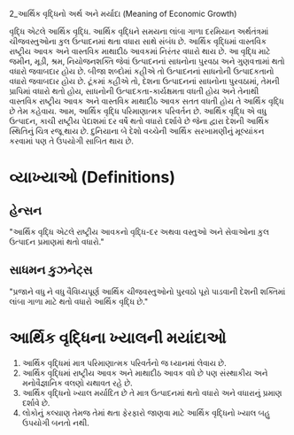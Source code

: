 2_આર્થિક વૃદ્ધિનો અર્થ અને મર્યાદા
(Meaning of Economic Growth)

વૃદ્ધિ એટલે આર્થિક વૃદ્ધિ. આર્થિક વૃદ્ધિને સમયના લાંબા ગાળા દરમિયાન અર્થતંત્રમાં ચીજવસ્તુઓના કુલ ઉત્પાદનમાં થતા વધારા સાથે સંબંધ છે. આર્થિક વૃદ્ધિમાં વાસ્તવિક રાષ્ટ્રીય આવક અને વાસ્તવિક માથાદીઠ આવકમાં નિરંતર વધારો થાય છે. આ વૃદ્ધિ માટે જમીન, મૂડી, શ્રમ, નિયોજનશક્તિ જેવાં ઉત્પાદનનાં સાધનોના પુરવઠા અને ગુણવત્તામાં થતો વધારો જવાબદાર હોય છે. બીજા શબ્દોમાં કહીએ તો ઉત્પાદનનાં સાધનોની ઉત્પાદકતાનો વધારો જવાબદાર હોય છે. ટૂંકમાં કહીએ તો, દેશના ઉત્પાદનનાં સાધનોના પુરવઠામાં, તેમની પ્રાપિમાં વધારો થતો હોય, સાધનોની ઉત્પાદકતા-કાર્યક્ષમતા વધતી હોય અને તેનાથી વાસ્તવિક રાષ્ટ્રીય આવક અને વાસ્તવિક માથાદીઠ આવક સતત વધતી હોય તે આર્થિક વૃદ્ધિ છે તેમ કહેવાય. આમ, આર્થિક વૃદ્ધિ પરિમાણાત્મક પરિવર્તન છે. આર્થિક વૃદ્ધિ એ વધુ ઉત્પાદન, કાચી રાષ્ટ્રીય પેદાશમાં દર વર્ષે થતો વધારો દર્શાવે છે જેના દ્વારા દેશની આર્થિક સ્થિતિનું ચિત્ર રજૂ થાય છે. દુનિયાના બે દેશો વચ્ચેની આર્થિક સરખામણીનું મૂલ્યાંકન કરવામાં પણ તે ઉપયોગી સાબિત થાય છે.

# વ્યાખ્યાઓ (Definitions)

## હેન્સન
"આર્થિક વૃદ્ધિ એટલે રાષ્ટ્રીય આવકનો વૃદ્ધિ-દર અથવા વસ્તુઓ અને સેવાઓના કુલ ઉત્પાદન પ્રમાણમાં થતો વધારો."

## સાધમન કુઝનેટ્સ
"પ્રજાને વધુ ને વધુ વૈવિધ્યપૂર્ણ આર્થિક ચીજવસ્તુઓનો પુરવઠો પૂરો પાડવાની દેશની શક્તિમાં લાંબા ગાળા માટે થતો વધારો આર્થિક વૃદ્ધિ છે."

# આર્થિક વૃદ્ધિના ખ્યાલની મયાંદાઓ

1.  આર્થિક વૃદ્ધિમાં માત્ર પરિમાણાત્મક પરિવર્તનો જ ધ્યાનમાં લેવાય છે.
2.  આર્થિક વૃદ્ધિમાં રાષ્ટ્રીય આવક અને માથાદીઠ આવક વધે છે પણ સંસ્થાકીય અને મનોવૈજ્ઞાનિક વલણો યથાવત રહે છે.
3.  આર્થિક વૃદ્ધિનો ખ્યાલ મર્યાદિત છે તે માત્ર ઉત્પાદનમાં થતો વધારો અને વધારાનું પ્રમાણ દર્શાવે છે.
4.  લોકોનું કલ્યાણ તેમજ તેમાં થતા ફેરફારો જાણવા માટે આર્થિક વૃદ્ધિનો ખ્યાલ બહુ ઉપયોગી બનતો નથી.
